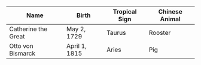 |Name|Birth|Tropical Sign|Chinese Animal|
|---|---|---|---|
Catherine the Great | May 2, 1729 | Taurus | Rooster 
Otto von Bismarck | April 1, 1815 | Aries | Pig
